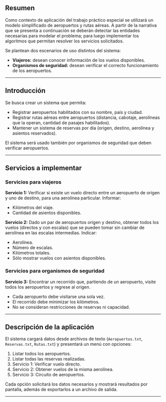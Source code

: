 ## Resumen
Como contexto de aplicación del trabajo práctico especial se utilizará un modelo simplificado de aeropuertos y rutas aéreas. A partir de la narrativa que se presenta a continuación se deberán detectar las entidades necesarias para modelar el problema; para luego implementar los algoritmos que permitan resolver los servicios solicitados.

Se plantean dos escenarios de uso distintos del sistema:  
- **Viajeros:** desean conocer información de los vuelos disponibles.  
- **Organismos de seguridad:** desean verificar el correcto funcionamiento de los aeropuertos.

---

## Introducción
Se busca crear un sistema que permita:
- Registrar aeropuertos habilitados con su nombre, país y ciudad.  
- Registrar rutas aéreas entre aeropuertos (distancia, cabotaje, aerolíneas que la operan, cantidad de pasajes habilitados).  
- Mantener un sistema de reservas por día (origen, destino, aerolínea y asientos reservados).

El sistema será usado también por organismos de seguridad que deben verificar aeropuertos.

---

## Servicios a implementar

### Servicios para viajeros
**Servicio 1:** Verificar si existe un vuelo directo entre un aeropuerto de origen y uno de destino, para una aerolínea particular. Informar:  
- Kilómetros del viaje.  
- Cantidad de asientos disponibles.  

**Servicio 2:** Dado un par de aeropuertos origen y destino, obtener todos los vuelos (directos y con escalas) que se pueden tomar sin cambiar de aerolínea en las escalas intermedias. Indicar:  
- Aerolínea.  
- Número de escalas.  
- Kilómetros totales.  
- Sólo mostrar vuelos con asientos disponibles.  

### Servicios para organismos de seguridad
**Servicio 3:** Encontrar un recorrido que, partiendo de un aeropuerto, visite todos los aeropuertos y regrese al origen.  
- Cada aeropuerto debe visitarse una sola vez.  
- El recorrido debe minimizar los kilómetros.  
- No se consideran restricciones de reservas ni capacidad.  

---

## Descripción de la aplicación
El sistema cargará datos desde archivos de texto (`Aeropuertos.txt`, `Reservas.txt`, `Rutas.txt`) y presentará un menú con opciones:

1. Listar todos los aeropuertos.  
2. Listar todas las reservas realizadas.  
3. Servicio 1: Verificar vuelo directo.  
4. Servicio 2: Obtener vuelos de la misma aerolínea.  
5. Servicio 3: Circuito de aeropuertos.  

Cada opción solicitará los datos necesarios y mostrará resultados por pantalla, además de exportarlos a un archivo de salida.

---
